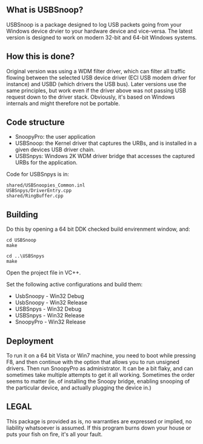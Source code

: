 ## What is USBSnoop?

USBSnoop is a package designed to log USB packets going from your Windows device drvier to your hardware device and vice-versa. The latest version is designed to work on modern 32-bit and 64-bit Windows systems.

## How this is done?

Original version was using a WDM filter driver, which can filter all traffic flowing between the selected USB device driver (ECI USB modem driver for instance) and USBD (which drivers the USB bus). Later versions use the same principles, but work even if the driver above was not passing USB request down to the driver stack. Obviously, it's based on Windows internals and might therefore not be portable.

## Code structure

 * SnoopyPro: the user application
 * USBSnoop: the Kernel driver that captures the URBs, and is installed in a given devices USB driver chain.
 * USBSnpys: Windows 2K WDM driver bridge that accesses the captured URBs for the application.

Code for USBSnpys is in:

```
shared/USBSnoopies_Common.inl
USBSnpys/DriverEntry.cpp
shared/RingBuffer.cpp
```

## Building

Do this by opening a 64 bit DDK checked build envirenment window, and:

```
cd USBSnoop
make
```

```
cd ..\USBSnpys
make
```

Open the project file in VC++.

Set the following active configurations and build them:

 * UsbSnoopy - Win32 Debug
 * UsbSnoopy - Win32 Release
 * USBSnpys - Win32 Debug
 * USBSnpys - Win32 Release
 * SnoopyPro - Win32 Release

## Deployment

To run it on a 64 bit Vista or Win7 machine, you need to boot while pressing F8, and then continue with the option that allows you to run unsigned drivers. Then run SnoopyPro as administrator. It can be a bit flaky, and can sometimes take multiple attempts to get it all working. Sometimes the order seems to matter (ie. of installing the Snoopy bridge, enabling snooping of the particular device, and actually plugging the device in.) 

## LEGAL

This package is provided as is, no warranties are expressed or implied, no liability whatsoever is assumed. If this program burns down your house or puts your fish on fire, it's all your fault.

